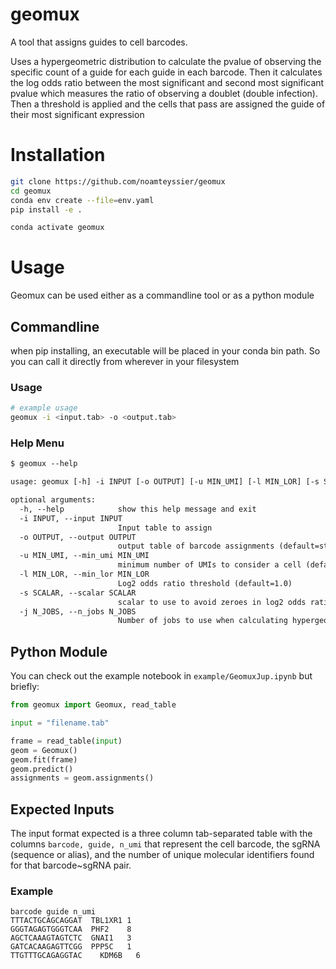 # geomux

A tool that assigns guides to cell barcodes. 

Uses a hypergeometric distribution to calculate the pvalue of observing the specific count of a guide for each guide in each barcode. Then it calculates the log odds ratio between the most significant and second most significant pvalue which measures the ratio of observing a doublet (double infection). Then a threshold is applied and the cells that pass are assigned the guide of their most significant expression

# Installation
```bash
git clone https://github.com/noamteyssier/geomux
cd geomux
conda env create --file=env.yaml
pip install -e .

conda activate geomux
```

# Usage
Geomux can be used either as a commandline tool or as a python module

## Commandline
when pip installing, an executable will be placed in your conda bin path. So you can call it directly from wherever in your filesystem
### Usage
```bash
# example usage
geomux -i <input.tab> -o <output.tab>
```
### Help Menu
```txt
$ geomux --help

usage: geomux [-h] -i INPUT [-o OUTPUT] [-u MIN_UMI] [-l MIN_LOR] [-s SCALAR] [-j N_JOBS]

optional arguments:
  -h, --help            show this help message and exit
  -i INPUT, --input INPUT
                        Input table to assign
  -o OUTPUT, --output OUTPUT
                        output table of barcode assignments (default=stdout)
  -u MIN_UMI, --min_umi MIN_UMI
                        minimum number of UMIs to consider a cell (default=5)
  -l MIN_LOR, --min_lor MIN_LOR
                        Log2 odds ratio threshold (default=1.0)
  -s SCALAR, --scalar SCALAR
                        scalar to use to avoid zeroes in log2 odds ratio calculation (default=0)
  -j N_JOBS, --n_jobs N_JOBS
                        Number of jobs to use when calculating hypergeometric distributions (default=1)
```

## Python Module
You can check out the example notebook in `example/GeomuxJup.ipynb` but briefly:

```python
from geomux import Geomux, read_table

input = "filename.tab"

frame = read_table(input)
geom = Geomux()
geom.fit(frame)
geom.predict()
assignments = geom.assignments()
```

## Expected Inputs
The input format expected is a three column tab-separated table with the columns `barcode, guide, n_umi` that represent the cell barcode, the sgRNA (sequence or alias), and the number of unique molecular identifiers found for that barcode~sgRNA pair. 

### Example
```
barcode guide n_umi
TTTACTGCAGCAGGAT  TBL1XR1 1
GGGTAGAGTGGGTCAA  PHF2    8
AGCTCAAAGTAGTCTC  GNAI1   3
GATCACAAGAGTTCGG  PPP5C   1
TTGTTTGCAGAGGTAC 	KDM6B   6
```
